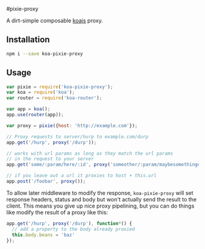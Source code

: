 #pixie-proxy

A dirt-simple composable [koajs](https://github.com/koajs/koa) proxy.

## Installation

```bash
npm i --save koa-pixie-proxy
```


## Usage

```JavaScript
var pixie = require('koa-pixie-proxy');
var koa = require('koa');
var router = require('koa-router');

var app = koa();
app.use(router(app));

var proxy = pixie({host: 'http://example.com'});

// Proxy requests to server/hurp to example.com/durp
app.get('/hurp', proxy('/durp'));

// works with url params as long as they match the url params
// in the request to your server
app.get('some/:param/here/:id', proxy('someother/:param/maybesomethingelse/:id/durp'));

// if you leave out a url it proxies to host + this.url
app.post('/foobar', proxy());
```

To allow later middleware to modify the response, `koa-pixie-proxy` will
set response headers, status and body but won't actually send the result to the
client. This means you give up nice proxy pipelining, but you can do things like
modify the result of a proxy like this:

```JavaScript
app.get('/hurp', proxy('/durp'), function*() {
  // add a property to the body already proxied
  this.body.beans = 'baz'
});
```
